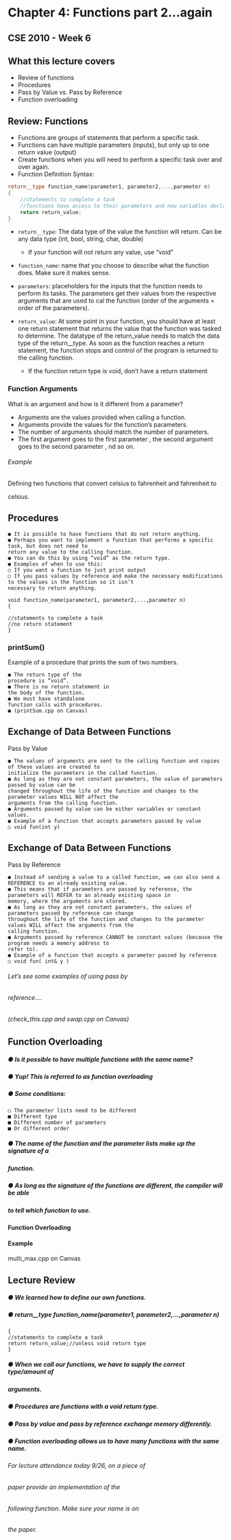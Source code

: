 # Chapter 4: Functions part 2...again

## CSE 2010 - Week 6


## What this lecture covers

- Review of functions
- Procedures
- Pass by Value vs. Pass by Reference
- Function overloading


## Review: Functions

- Functions are groups of statements that perform a specific task.
- Functions can have multiple parameters (inputs), but only up to one return value (output)
- Create functions when you will need to perform a specific task over and over again.
- Function Definition Syntax:

```c++
return__type function_name(parameter1, parameter2,...,parameter n)
{
	//statements to complete a task
	//functions have access to their parameters and new variables declared
	return return_value;
}
```
- `return__type`: The data type of the value the function will return. Can be any data type (int, bool, string, char, double)
	- If your function will not return any value, use “void”

- `function_name`: name that you choose to describe what the function does. Make sure it makes sense.

-  `parameters`: placeholders for the inputs that the function needs to perform its tasks. The parameters get their values from the respective arguments that are used to cal the function (order of the arguments = order of the parameters).

- `return_value`: At some point in your function, you should have at least one return statement that returns the value that the function was tasked to determine. The datatype of the return_value needs to match the data type of the return__type. As soon as the function reaches a return statement, the function stops and control of the program is returned to the calling function.
	- If the function return type is void, don’t have a return statement


### Function Arguments
What is an argument and how is it
different from a parameter?

- Arguments are the values
provided when calling a
function.
- Arguments provide the values
for the function’s parameters.
- The number of arguments
should match the number of
parameters.
- The first argument goes to the first parameter , the second argument goes to the second parameter , 
nd so on.


###### Example

Defining two functions that convert
celsius to fahrenheit and fahrenheit to

celsius.


## Procedures

```
● It is possible to have functions that do not return anything.
● Perhaps you want to implement a function that performs a specific task, but does not need to
return any value to the calling function.
● You can do this by using “void” as the return type.
● Examples of when to use this:
○ If you want a function to just print output
○ If you pass values by reference and make the necessary modifications to the values in the function so it isn’t
necessary to return anything.
```
```
void function_name(parameter1, parameter2,...,parameter n)
{
```
```
//statements to complete a task
//no return statement
}
```

### printSum()

Example of a procedure that prints the
sum of two numbers.

```
● The return type of the
procedure is “void”.
● There is no return statement in
the body of the function.
● We must have standalone
function calls with procedures.
● (printSum.cpp on Canvas)
```

## Exchange of Data Between Functions

Pass by Value

```
● The values of arguments are sent to the calling function and copies of these values are created to
initialize the parameters in the called function.
● As long as they are not constant parameters, the value of parameters passed by value can be
changed throughout the life of the function and changes to the parameter values WILL NOT affect the
arguments from the calling function.
● Arguments passed by value can be either variables or constant values.
● Example of a function that accepts parameters passed by value
○ void fun(int y)
```

## Exchange of Data Between Functions

Pass by Reference

```
● Instead of sending a value to a called function, we can also send a REFERENCE to an already existing value.
● This means that if parameters are passed by reference, the parameters will REFER to an already existing space in
memory, where the arguments are stored.
● As long as they are not constant parameters, the values of parameters passed by reference can change
throughout the life of the function and changes to the parameter values WILL affect the arguments from the
calling function.
● Arguments passed by reference CANNOT be constant values (because the program needs a memory address to
refer to).
● Example of a function that accepts a parameter passed by reference
○ void fun( int& y )
```

###### Let’s see some examples of using pass by

###### reference....

###### (check_this.cpp and swap.cpp on Canvas)


## Function Overloading

##### ● Is it possible to have multiple functions with the same name?

##### ● Yup! This is referred to as function overloading

##### ● Some conditions:

```
○ The parameter lists need to be different
■ Different type
■ Different number of parameters
■ Or different order
```
##### ● The name of the function and the parameter lists make up the signature of a

##### function.

##### ● As long as the signature of the functions are different, the compiler will be able

##### to tell which function to use.


#### Function Overloading

#### Example

multi_max.cpp on Canvas


## Lecture Review

##### ● We learned how to define our own functions.

##### ● return__type function_name(parameter1, parameter2,...,parameter n)

```
{
//statements to complete a task
return return_value;//unless void return type
}
```
##### ● When we call our functions, we have to supply the correct type/amount of

##### arguments.

##### ● Procedures are functions with a void return type.

##### ● Pass by value and pass by reference exchange memory differently.

##### ● Function overloading allows us to have many functions with the same name.


###### For lecture attendance today 9/26, on a piece of

###### paper provide an implementation of the

###### following function. Make sure your name is on

###### the paper.


